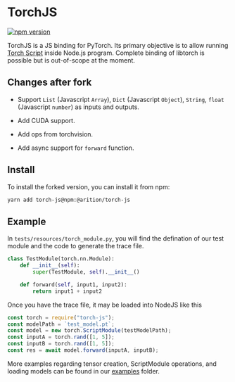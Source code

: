 # TorchJS

[![npm version](https://badge.fury.io/js/%40arition%2Ftorch-js.svg)](https://badge.fury.io/js/%40arition%2Ftorch-js)

TorchJS is a JS binding for PyTorch. Its primary objective is to allow running [Torch Script](https://pytorch.org/docs/master/jit.html) inside Node.js program. Complete binding of libtorch is possible but is out-of-scope at the moment.

## Changes after fork

- Support `List` (Javascript `Array`), `Dict` (Javascript `Object`), `String`, `float` (Javascript `number`) as inputs and outputs.

- Add CUDA support.

- Add ops from torchvision.

- Add async support for `forward` function.

## Install

To install the forked version, you can install it from npm:

```bash
yarn add torch-js@npm:@arition/torch-js
```

## Example

In `tests/resources/torch_module.py`, you will find the defination of our test module and the code to generate the trace file.

```python
class TestModule(torch.nn.Module):
    def __init__(self):
        super(TestModule, self).__init__()

    def forward(self, input1, input2):
        return input1 + input2
```

Once you have the trace file, it may be loaded into NodeJS like this

```javascript
const torch = require("torch-js");
const modelPath = `test_model.pt`;
const model = new torch.ScriptModule(testModelPath);
const inputA = torch.rand([1, 5]);
const inputB = torch.rand([1, 5]);
const res = await model.forward(inputA, inputB);
```

More examples regarding tensor creation, ScriptModule operations, and loading models can be found in our [examples](./examples) folder.

